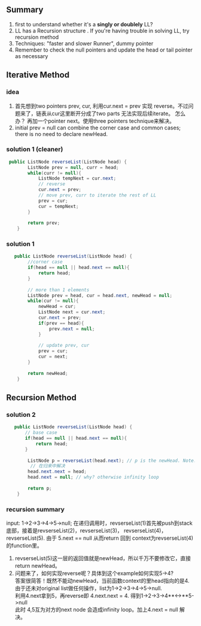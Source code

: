 ## Summary
1. first to understand whether it's a **singly or doublely** LL?   
2. LL has a Recursion structure . If you're having trouble in solving LL, try recursion method 
3. Techniques: "faster and slower Runner", dummy pointer
4. Remember to check the null pointers and update the head or tail pointer as necessary

## Iterative Method
### idea
1. 首先想到two pointers prev, cur, 利用cur.next = prev 实现 reverse。不过问题来了，链表从cur这里断开分成了two parts 无法实现后续iterate。
怎么办？ 再加一个pointer next。使用three pointers technique来解决。  
2. initial prev = null can combine the corner case and common cases; there is no need to declare newHead. 

### solution 1 (cleaner)
```java
 public ListNode reverseList(ListNode head) {
        ListNode prev = null, curr = head; 
        while(curr != null){
            ListNode tempNext = cur.next;
            // reverse
            cur.next = prev;
            // move prev, curr to iterate the rest of LL
            prev = cur;
            cur = tempNext;
        }
        
        return prev;
    }
```
### solution 1
```java
   public ListNode reverseList(ListNode head) {
        //corner case
        if(head == null || head.next == null){
            return head;
        }
                
        // more than 1 elements
        ListNode prev = head, cur = head.next, newHead = null; 
        while(cur != null){
            newHead = cur; 
            ListNode next = cur.next;
            cur.next = prev;
            if(prev == head){
                prev.next = null;
            }
            
            // update prev, cur
            prev = cur;
            cur = next;
        }
        
        return newHead;
    }
```

## Recursion Method 
 
### solution 2 
```java
   public ListNode reverseList(ListNode head) {
       // base case
       if(head == null || head.next == null){
           return head;
       }
        
        ListNode p = reverseList(head.next); // p is the newHead. Note: do not change it, just return it.
         // 在归来中解决
        head.next.next = head; 
        head.next = null; // why? otherwise infinity loop
        
        return p;      
    }
```

### recursion summary
input: 1->2->3->4->5->null; 在递归调用时，revserseList(1)首先被push到stack底部，接着是revserseList(2)，revserseList(3)，
revserseList(4)，revserseList(5). 由于 5.next == null 从而return 回到 context为revserseList(4)的function里。  
1. revserseList(5)这一层的返回值就是newHead，所以千万不要修改它，直接return newHead。    
2. 问题来了，如何实现reverse呢？具体到这个example如何实现5->4?   
  答案很简答！既然不能动newHead，当前函数context的里head指向的是4. 由于还未对original list做任何操作，list为1->2->3->4->5->null.  
  利用4.next拿到5，再reverse即 4.next.next = 4. 得到1->2->3->4**<->**5->null  
  此时 4,5互为对方的next node 会造成infinity loop。加上4.next = null 解决。  
